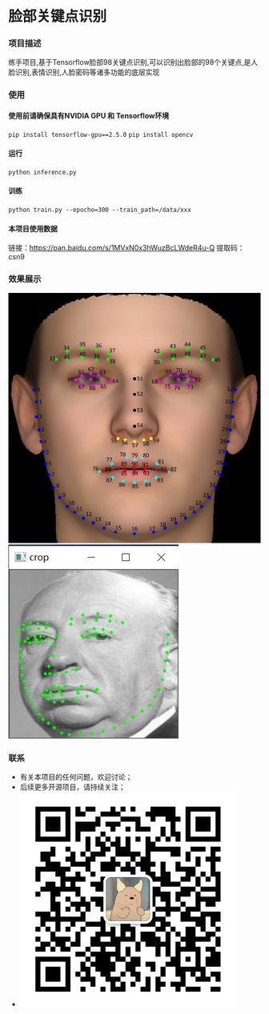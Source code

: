 # 脸部关键点识别


### 项目描述

​	练手项目,基于Tensorflow脸部98关键点识别,可以识别出脸部的98个关键点,是人脸识别,表情识别,人脸密码等诸多功能的底层实现


### 使用
#### 使用前请确保具有NVIDIA GPU 和 Tensorflow环境
`pip install tensorflow-gpu==2.5.0`
`pip install opencv`


#### 运行
`python inference.py`

#### 训练
`python train.py --epocho=300 --train_path=/data/xxx`

#### 本项目使用数据

链接：https://pan.baidu.com/s/1MVxN0x3hWuzBcLWdeR4u-Q 
提取码：csn9 

### 效果展示

![](./image/WFLW_annotation.png)
![](./image/1.jpg)

### 联系

* 有关本项目的任何问题，欢迎讨论；
* 后续更多开源项目，请持续关注；
* ![](./image/wechat.png)